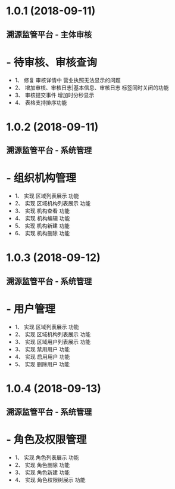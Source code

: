 # 1.0.1 (2018-09-11)

## 溯源监管平台 - 主体审核

# - 待审核、审核查询

* 1、 修复 审核详情中 营业执照无法显示的问题
* 2、 增加审核、审核日志|基本信息、审核日志 标签同时关闭的功能
* 3、 审核提交事件 增加时分秒显示
* 4、 表格支持排序功能

# 1.0.2 (2018-09-11)

## 溯源监管平台 - 系统管理

# - 组织机构管理

* 1、 实现 区域列表展示 功能
* 2、 实现 区域机构列表展示 功能
* 3、 实现 机构查看 功能
* 4、 实现 机构编辑 功能
* 5、 实现 机构新建 功能
* 6、 实现 机构删除 功能

# 1.0.3 (2018-09-12)

## 溯源监管平台 - 系统管理

# - 用户管理

* 1、 实现 区域列表展示 功能
* 2、 实现 区域机构列表展示 功能
* 3、 实现 区域用户列表展示 功能
* 3、 实现 禁用用户 功能
* 4、 实现 启用用户 功能
* 5、 实现 删除用户 功能

# 1.0.4 (2018-09-13)

## 溯源监管平台 - 系统管理

# - 角色及权限管理

* 1、 实现 角色列表展示 功能
* 2、 实现 角色删除 功能
* 3、 实现 角色新建 功能
* 4、 实现 角色权限树展示 功能
